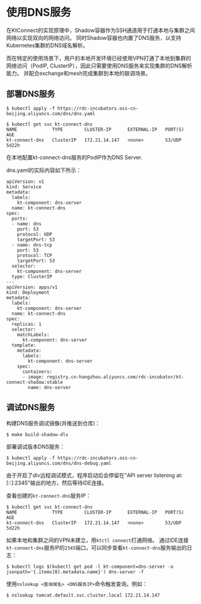 # 使用DNS服务

在KtConnect的实现原理中，Shadow容器作为SSH通道用于打通本地与集群之间网络以实现双向的网络访问。 同时Shadow容器也内置了DNS服务，以支持Kubernetes集群的DNS域名解析。 

而在特定的使用场景下，用户的本地开发环境已经使用VPN打通了本地到集群的网络访问（PodIP, ClusterIP），因此只需要使用DNS服务来实现集群的DNS解析能力。 并配合exchange和mesh完成集群到本地的联调场景。

## 部署DNS服务

```
$ kubectl apply -f https://rdc-incubators.oss-cn-beijing.aliyuncs.com/dns/dns.yaml
```

```
$ kubectl get svc kt-connect-dns
NAME             TYPE        CLUSTER-IP      EXTERNAL-IP   PORT(S)   AGE
kt-connect-dns   ClusterIP   172.21.14.147   <none>        53/UDP    5d22h
```

在本地配置kt-connect-dns服务的PodIP作为DNS Server.

dns.yaml的实际内容如下所示：

```
apiVersion: v1
kind: Service
metadata:
  labels:
    kt-component: dns-server
  name: kt-connect-dns
spec:
  ports:
  - name: dns
    port: 53
    protocol: UDP
    targetPort: 53
  - name: dns-tcp
    port: 53
    protocol: TCP
    targetPort: 53
  selector:
    kt-component: dns-server
  type: ClusterIP
---
apiVersion: apps/v1
kind: Deployment
metadata:
  labels:
    kt-component: dns-server
  name: kt-connect-dns
spec:
  replicas: 1
  selector:
    matchLabels:
      kt-component: dns-server
  template:
    metadata:
      labels:
        kt-component: dns-server
    spec:
      containers:
      - image: registry.cn-hangzhou.aliyuncs.com/rdc-incubator/kt-connect-shadow:stable
        name: dns-server
```

## 调试DNS服务

构建DNS服务调试镜像(并推送到仓库)：

```
$ make build-shadow-dlv
```

部署调试版本DNS服务：

```
$ kubectl apply -f https://rdc-incubators.oss-cn-beijing.aliyuncs.com/dns/dns-debug.yaml
```

由于开启了dlv远程调试模式，程序启动后会停留在"API server listening at: [::]:2345"输出的地方，然后等待IDE连接。

查看创建的`kt-connect-dns`服务IP：

```
$ kubectl get svc kt-connect-dns
NAME             TYPE        CLUSTER-IP      EXTERNAL-IP   PORT(S)   AGE
kt-connect-dns   ClusterIP   172.21.14.147   <none>        53/UDP    5d22h
```

如果本地和集群之间的VPN未建立，用`ktctl connect`打通网络。
通过IDE连接`kt-connect-dns`服务IP的`2345`端口，可以同步查看`kt-connect-dns`服务输出的日志：

```
$ kubectl logs $(kubectl get pod -l kt-component=dns-server -o jsonpath='{.items[0].metadata.name}') dns-server -f
```

使用`nslookup <查询域名> <DNS服务IP>`命令触发查询，例如：

```
$ nslookup tomcat.default.svc.cluster.local 172.21.14.147
```
